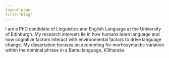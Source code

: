 ```yaml
---
layout:page
title:"Blog"
---
```

I am a PhD candidate of Linguistics and English Language at the University of Edinburgh. My research interests lie in how humans learn language and how cognitive factors interact with environmental factors to drive language change. My dissertation focuses on accounting for morhosyntactic variation within the nominal phrase in a Bantu language, Kîîtharaka
